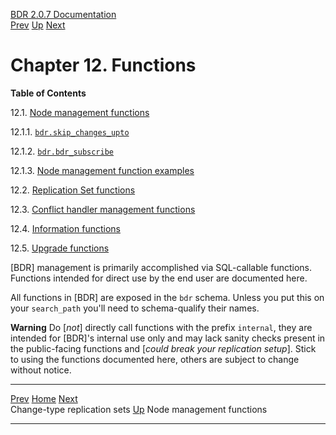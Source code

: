   [BDR 2.0.7 Documentation](README.md)                                                                                          
  [Prev](replication-sets-changetype.md "Change-type replication sets")   [Up](manual.md)        [Next](functions-node-mgmt.md "Node management functions")  


# Chapter 12. Functions

**Table of Contents**

12.1. [Node management functions](functions-node-mgmt.md)

12.1.1.
[`bdr.skip_changes_upto`](functions-node-mgmt.md#FUNCTION-BDR-SKIP-CHANGES-UPTO)

12.1.2.
[`bdr.bdr_subscribe`](functions-node-mgmt.md#FUNCTIONS-NODE-MGMT-SUBSCRIBE)

12.1.3. [Node management function
examples](functions-node-mgmt.md#FUNCTIONS-NODE-MGMT-EXAMPLES)

12.2. [Replication Set functions](functions-replication-sets.md)

12.3. [Conflict handler management
functions](functions-conflict-handlers.md)

12.4. [Information functions](functions-information.md)

12.5. [Upgrade functions](functions-upgrade.md)

[BDR] management is primarily accomplished via
SQL-callable functions. Functions intended for direct use by the end
user are documented here.

All functions in [BDR] are exposed in the `bdr`
schema. Unless you put this on your `search_path` you\'ll need
to schema-qualify their names.

  **Warning**
  Do [*not*] directly call functions with the prefix `internal`, they are intended for [BDR]\'s internal use only and may lack sanity checks present in the public-facing functions and [*could break your replication setup*]. Stick to using the functions documented here, others are subject to change without notice.



  --------------------------------------------------------- ----------------------------------- -------------------------------------------------
  [Prev](replication-sets-changetype.md)    [Home](README.md)    [Next](functions-node-mgmt.md)  
  Change-type replication sets                               [Up](manual.md)                           Node management functions
  --------------------------------------------------------- ----------------------------------- -------------------------------------------------
